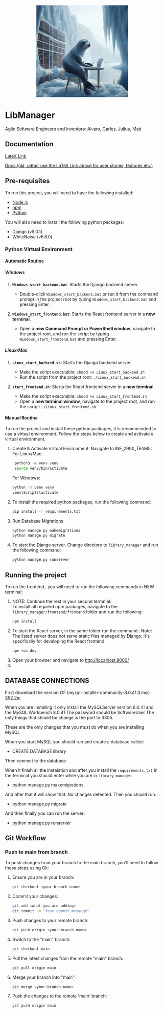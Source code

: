 <p align="center">
  <img src="library_manager\frontend\public\images\library_seal.jpg" alt="docu_llama" width="300"/>
  <br>
</p>

# LibManager

Agile Software Engineers and Inventors: Alvaro, Carlos, Julius, Matt

## Documentation

[LateX Link](https://sharelatex.tum.de/1436619729gkstxqtxbvgv)

[Docs (old, rather use the LaTeX Link above for user stories, features etc.)](docs/README.md)

## Pre-requisites

To run this project, you will need to have the following installed:

- [Node.js](https://nodejs.org/en/)
- [npm](https://www.npmjs.com/)
- [Python](https://www.python.org/)

You will also need to install the following python packages:

- Django (v5.0.1)
- WhiteNoise (v6.6.0)

### Python Virtual Environment

#### Automatic Routine
##### Windows

1.  **`Windows_start_backend.bat`**: Starts the Django backend server.
    *   Double-click `Windows_start_backend.bat` or run it from the command prompt in the project root by typing `Windows_start_backend.bat` and pressing Enter.

2.  **`Windows_start_frontend.bat`**: Starts the React frontend server in a **new terminal**.
    *   Open a **new Command Prompt or PowerShell window**, navigate to the project root, and run the script by typing `Windows_start_frontend.bat` and pressing Enter.

##### Linux/Mac

1.  **`Linux_start_backend.sh`**: Starts the Django backend server.
    *   Make the script executable: `chmod +x Linux_start_backend.sh`
    *   Run the script from the project root: `./Linux_start_backend.sh`

2.  **`start_frontend.sh`**: Starts the React frontend server in a **new terminal**.
    *   Make the script executable: `chmod +x Linux_start_frontend.sh`
    *   Open a **new terminal window**, navigate to the project root, and run the script: `./Linux_start_frontend.sh`


#### Manual Routine
To run the project and install these python packages, it is recommended to use a virtual environment. Follow the steps below to create and activate a virtual environment.

1. Create & Activate Virtual Environment:
   Navigate to INF_2900_TEAM5:
   For Linux/Mac:
   ```bash
    python3 -m venv venv
    source venv/bin/activate
   ```

   For Windows:
   ```bash
   python -m venv venv
   venv\Scripts\activate

   ```

2. To install the required python packages, run the following command:

   ```bash
   pip install -r requirements.txt
   ```

3. Run Database Migrations

   ```bash
   python manage.py makemigrations
   python manage.py migrate
   ```

4. To start the Django server. Change directory to `library_manager` and run the following command:
   ```bash
   python manage.py runserver
   ```

## Running the project

To run the frontend , you will need to run the following commands in NEW terminal:

1. NOTE: Continue the rest in your second termnial:  
    To install all requierd npm packages, navigate to the `library_manager/frontend/frontend` folder and run the following:
   ```bash
   npm install
   ```
2. To start the React server, in the same folder run the command:. Note: The listed server does not serve static files managed by Django. It's specifically for developing the React frontend.
   ```bash
   npm run dev
   ```
3. Open your browser and navigate to [http://localhost:8000/](http://localhost:8000/)
4.

## DATABASE CONNECTIONS

First download the version OF (mysql-installer-community-8.0.41.0.msi) [352.2m](https://dev.mysql.com/downloads/installer/)

When you are installing it only install the MySQLServer version 8.0.41 and the MySQL Workbench 8.0.41
The password should be SoftwareUser
The only things that should be change is the port to 3305.

These are the only changes that you must do when you are installing MySQL

When you start MySQL you should run and create a database called:

- CREATE DATABASE library

Then connect to the database.

When it finish all the instalation and after you install the `requirements.txt` in the terminal you should enter while you are in `library_manager`:

- python manage.py makemigrations

And after that it will show that: No changes detected. Then you should run:

- python manage.py migrate

And then finally you can run the server:

- python manage.py runserver

## Git Workflow

### Push to main from branch

To push changes from your branch to the main branch, you'll need to follow these steps using Git:

1. Ensure you are in your branch:

   ```bash
   git checkout <your-branch-name>
   ```

2. Commit your changes:

   ```bash
   git add <what-you-are-adding>
   git commit -m "Your commit message"
   ```

3. Push changes to your remote branch:

   ```bash
   git push origin <your-branch-name>
   ```

4. Switch to the "main" branch:

   ```bash
   git checkout main
   ```

5. Pull the latest changes from the remote "main" branch:

   ```bash
   git pull origin main
   ```

6. Merge your branch into "main":

   ```bash
   git merge <your-branch-name>
   ```

7. Push the changes to the remote 'main' branch:
   ```bash
   git push origin main
   ```
